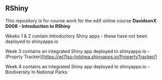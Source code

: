 ## RShiny

This repository is for course work for the edX online course **DavidsonX D008 - Introduction to RShiny**

Weeks 1 & 2 contain introductory Shiny apps - these have not been deployed to shinyapps.io

Week 3 contains an integrated Shiny app deployed to shinyapps.io - (Proprty Tracker)[https://wl7tso-hdshea.shinyapps.io/PropertyTracker/]

Week 4 contains an integrated Shiny app deployed to shinyapps.io - Biodiversity In National Parks
